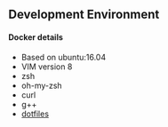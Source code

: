 ## Development Environment

#### Docker details
- Based on ubuntu:16.04
- VIM version 8
- zsh
- oh-my-zsh
- curl
- g++
- [dotfiles]( https://github.com/naren-m/dotfiles)


